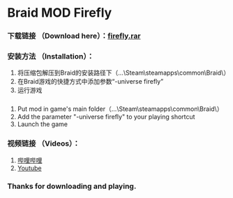 # Braid MOD Firefly

### 下载链接 （Download here）：[firefly.rar](https://github.com/Benzolamps/braid-mod-firefly-release/blob/master/firefly.rar?raw=true) 

### 安装方法 （Installation）：
1. 将压缩包解压到Braid的安装路径下（...\Steam\steamapps\common\Braid\）
2. 在Braid游戏的快捷方式中添加参数“-universe firefly”
3. 运行游戏
###
1. Put mod in game's main folder（...\Steam\steamapps\common\Braid\）
2. Add the parameter "-universe firefly" to your playing shortcut
3. Launch the game

### 视频链接 （Videos）：
1. [哔哩哔哩](http://www.bilibili.com/video/av6596670/)
2. [Youtube](https://www.youtube.com/playlist?list=PLei_1QuvGErFhpSCTrVkPBJ51jID27lk_)



### Thanks for downloading and playing.
